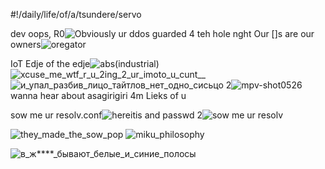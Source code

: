#!/daily/life/of/a/tsundere/servo

dev oops, R0![Obviously ur ddos guarded 4 teh hole nght](https://user-images.githubusercontent.com/44746806/113920456-79b6d280-97ed-11eb-8364-f4393fb9087f.jpg)
Our []s are our owners![oregator](https://user-images.githubusercontent.com/44746806/113915189-20e43b80-97e7-11eb-8902-f549294e260a.jpg)

IoT Edje of the edje![abs(industrial)](https://user-images.githubusercontent.com/44746806/113922751-5a6d7480-97f0-11eb-83e0-6d704c9c8765.jpg)
![xcuse_me_wtf_r_u_2ing_2_ur_imoto_u_cunt__](https://user-images.githubusercontent.com/44746806/113923060-c4861980-97f0-11eb-8fa2-544a2f12c201.jpg)
![и_упал_разбив_лицо_тайтлов_нет_одно_сисьцо](https://user-images.githubusercontent.com/44746806/113923354-2181cf80-97f1-11eb-8854-a0ff8baad1f8.jpg)
2![mpv-shot0526](https://user-images.githubusercontent.com/44746806/113925159-5c850280-97f3-11eb-87f5-d12501be3284.jpg)wanna hear about asagirigiri 4m Lieks of u

sow me ur resolv.conf![hereitis](https://user-images.githubusercontent.com/44746806/113926102-7410bb00-97f4-11eb-9223-51a981a5dcaf.jpg)
and passwd 2![sow me ur resolv](https://user-images.githubusercontent.com/44746806/113926194-8db20280-97f4-11eb-9471-3ae9f501aba5.jpg)

![they_made_the_sow_pop](https://user-images.githubusercontent.com/44746806/113928144-0d40d100-97f7-11eb-955f-e1915fa4efdf.jpg)
![miku_philosophy](https://user-images.githubusercontent.com/44746806/113928475-87715580-97f7-11eb-8075-c51a969dc2ba.jpg)

![в_ж****_бывают_белые_и_синие_полосы](https://user-images.githubusercontent.com/44746806/113929059-42015800-97f8-11eb-8dcb-ef3a8c13575d.jpg)



